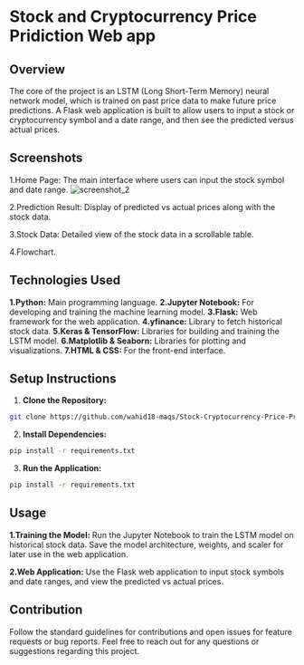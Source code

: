 # Stock and Cryptocurrency Price Pridiction Web app

## Overview
The core of the project is an LSTM (Long Short-Term Memory) neural network model, which is trained on past price data to make future price predictions. A Flask web application is built to allow users to input a stock or cryptocurrency symbol and a date range, and then see the predicted versus actual prices.

## Screenshots

1.Home Page: The main interface where users can input the stock symbol and date range.
          ![screenshot_2](https://github.com/user-attachments/assets/1dff70f6-5e52-4e07-b97a-7262027699ef)

2.Prediction Result: Display of predicted vs actual prices along with the stock data.

3.Stock Data: Detailed view of the stock data in a scrollable table.

4.Flowchart.

## Technologies Used
**1.Python:** Main programming language.
**2.Jupyter Notebook:** For developing and training the machine learning model.
**3.Flask:** Web framework for the web application.
**4.yfinance:** Library to fetch historical stock data.
**5.Keras & TensorFlow:** Libraries for building and training the LSTM model.
**6.Matplotlib & Seaborn:** Libraries for plotting and visualizations.
**7.HTML & CSS:** For the front-end interface. 

## Setup Instructions
1. **Clone the Repository:**
```bash
git clone https://github.com/wahid18-maqs/Stock-Cryptocurrency-Price-Pridiction.git
```

2. **Install Dependencies:**
```bash
pip install -r requirements.txt
```

3. **Run the Application:**
```bash
pip install -r requirements.txt
```
## Usage

**1.Training the Model:**
     Run the Jupyter Notebook to train the LSTM model on historical stock data. Save the model architecture, weights, and scaler for later use in the web application.

**2.Web Application:**
    Use the Flask web application to input stock symbols and date ranges, and view the predicted vs actual prices.

## Contribution
Follow the standard guidelines for contributions and open issues for feature requests or bug reports.
Feel free to reach out for any questions or suggestions regarding this project.
  

